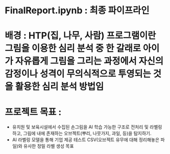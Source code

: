 # FinalReport.ipynb : 최종 파이프라인
# 배경 : HTP(집, 나무, 사람) 프로그램이란 그림을 이용한 심리 분석 중 한 갈래로 아이가 자유롭게 그림을 그리는 과정에서 자신의 감정이나 성격이 무의식적으로 투영되는 것을 활용한 심리 분석 방법임
# 프로젝트 목표 :
- 유치원 및 보육시설에서 수집된 손그림을 AI 학습 가능한 구조로 전처리 및 라벨링하고, 그림에 내에 존재하는 오브젝트(뿌리, 나뭇가지, 과일, 등)을 탐지하기.
- AI 라벨링 모델을 통해 기업 제공 테스트 CSV(오브젝트 유무에 대해 정리해놓은 파일)와 유사한 정밀 라벨 생성 목표
